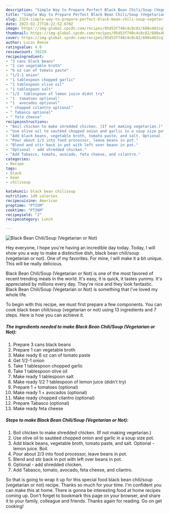```yaml
---
description: "Simple Way to Prepare Perfect Black Bean Chili/Soup (Vegetarian or Not)"
title: "Simple Way to Prepare Perfect Black Bean Chili/Soup (Vegetarian or Not)"
slug: 2324-simple-way-to-prepare-perfect-black-bean-chili-soup-vegetarian-or-not
date: 2022-02-27T16:22:52.670Z
image: https://img-global.cpcdn.com/recipes/95d53f740c4c0c82/680x482cq70/black-bean-chilisoup-vegetarian-or-not-recipe-main-photo.jpg
thumbnail: https://img-global.cpcdn.com/recipes/95d53f740c4c0c82/680x482cq70/black-bean-chilisoup-vegetarian-or-not-recipe-main-photo.jpg
cover: https://img-global.cpcdn.com/recipes/95d53f740c4c0c82/680x482cq70/black-bean-chilisoup-vegetarian-or-not-recipe-main-photo.jpg
author: Lucas Reese
ratingvalue: 4.6
reviewcount: 39229
recipeingredient:
- "3 cans black beans"
- "1 can vegetable broth"
- "6 oz can of tomato paste"
- "1/2-1 onion"
- "1 tablespoon chopped garlic"
- "1 tablespoon olive oil"
- "1 tablespoon salt"
- "1/2  tablespoon of lemon juice didnt try"
- "1  tomatoes optional"
- "1  avocados optional"
- " chopped cilantro optional"
- " Tabasco optional"
- " feta cheese"
recipeinstructions:
- "Boil chicken to make shredded chicken. (If not making vegetarian.)"
- "Use olive oil to sautéed chopped onion and garlic in a soup size pot."
- "Add black beans, vegetable broth, tomato paste, and salt. Optional - lemon juice. Boil."
- "Pour about 2/3 into food processor, leave beans in pot."
- "Blend and stir back in pot with left over beans in pot."
- "Optional - add shredded chicken."
- "Add Tabasco, tomato, avocado, feta cheese, and cilantro."
categories:
- Recipe
tags:
- black
- bean
- chilisoup

katakunci: black bean chilisoup 
nutrition: 149 calories
recipecuisine: American
preptime: "PT25M"
cooktime: "PT36M"
recipeyield: "2"
recipecategory: Lunch

---
```



![Black Bean Chili/Soup (Vegetarian or Not)](https://img-global.cpcdn.com/recipes/95d53f740c4c0c82/680x482cq70/black-bean-chilisoup-vegetarian-or-not-recipe-main-photo.jpg)

Hey everyone, I hope you're having an incredible day today. Today, I will show you a way to make a distinctive dish, black bean chili/soup (vegetarian or not). One of my favorites. For mine, I will make it a bit unique. This will be really delicious.

Black Bean Chili/Soup (Vegetarian or Not) is one of the most favored of recent trending meals in the world. It's easy, it is quick, it tastes yummy. It's appreciated by millions every day. They're nice and they look fantastic. Black Bean Chili/Soup (Vegetarian or Not) is something that I've loved my whole life.




To begin with this recipe, we must first prepare a few components. You can cook black bean chili/soup (vegetarian or not) using 13 ingredients and 7 steps. Here is how you can achieve it.

<!--inarticleads1-->

##### The ingredients needed to make Black Bean Chili/Soup (Vegetarian or Not):

1. Prepare 3 cans black beans
1. Prepare 1 can vegetable broth
1. Make ready 6 oz can of tomato paste
1. Get 1/2-1 onion
1. Take 1 tablespoon chopped garlic
1. Take 1 tablespoon olive oil
1. Make ready 1 tablespoon salt
1. Make ready 1/2 ? tablespoon of lemon juice (didn&#39;t try)
1. Prepare 1 + tomatoes (optional)
1. Make ready 1 + avocados (optional)
1. Make ready  chopped cilantro (optional)
1. Prepare  Tabasco (optional)
1. Make ready  feta cheese




<!--inarticleads2-->

##### Steps to make Black Bean Chili/Soup (Vegetarian or Not):

1. Boil chicken to make shredded chicken. (If not making vegetarian.)
1. Use olive oil to sautéed chopped onion and garlic in a soup size pot.
1. Add black beans, vegetable broth, tomato paste, and salt. Optional - lemon juice. Boil.
1. Pour about 2/3 into food processor, leave beans in pot.
1. Blend and stir back in pot with left over beans in pot.
1. Optional - add shredded chicken.
1. Add Tabasco, tomato, avocado, feta cheese, and cilantro.




So that is going to wrap it up for this special food black bean chili/soup (vegetarian or not) recipe. Thanks so much for your time. I'm confident you can make this at home. There is gonna be interesting food at home recipes coming up. Don't forget to bookmark this page on your browser, and share it to your family, colleague and friends. Thanks again for reading. Go on get cooking!
